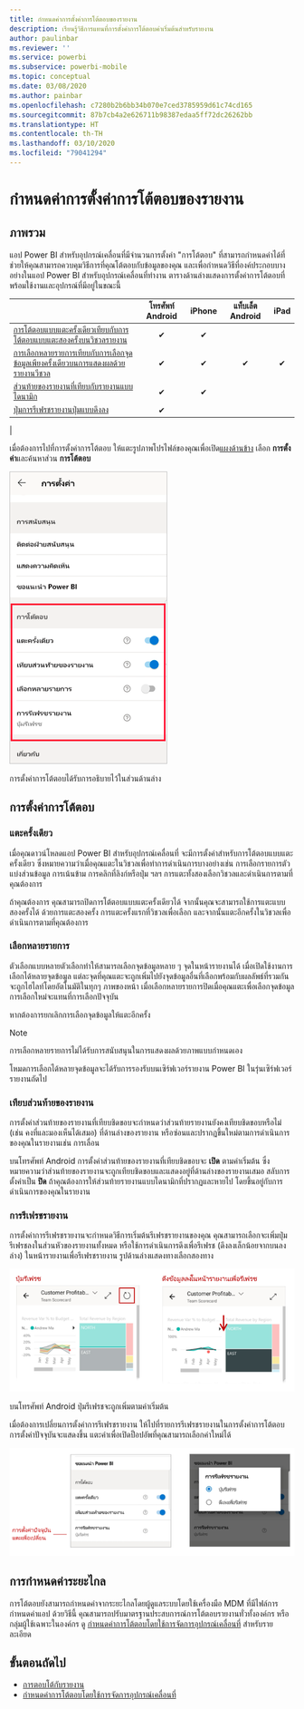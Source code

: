 ```yaml
---
title: กำหนดค่าการตั้งค่าการโต้ตอบของรายงาน
description: เรียนรู้วิธีการแทนที่การตั้งค่าการโต้ตอบค่าเริ่มต้นสำหรับรายงาน
author: paulinbar
ms.reviewer: ''
ms.service: powerbi
ms.subservice: powerbi-mobile
ms.topic: conceptual
ms.date: 03/08/2020
ms.author: painbar
ms.openlocfilehash: c7280b2b6bb34b070e7ced3785959d61c74cd165
ms.sourcegitcommit: 87b7cb4a2e626711b98387edaa5ff72dc26262bb
ms.translationtype: HT
ms.contentlocale: th-TH
ms.lasthandoff: 03/10/2020
ms.locfileid: "79041294"
---
```

# <a name="configure-report-interaction-settings"></a>กำหนดค่าการตั้งค่าการโต้ตอบของรายงาน

## <a name="overview"></a>ภาพรวม

แอป Power BI สำหรับอุปกรณ์เคลื่อนที่มีจำนวนการตั้งค่า "การโต้ตอบ" ที่สามารถกำหนดค่าได้ที่ช่วยให้คุณสามารถควบคุมวิธีการที่คุณโต้ตอบกับข้อมูลของคุณ และเพื่อกำหนดวิธีที่องค์ประกอบบางอย่างในแอป Power BI สำหรับอุปกรณ์เคลื่อนที่ทำงาน ตารางด้านล่างแสดงการตั้งค่าการโต้ตอบที่พร้อมใช้งานและอุปกรณ์ที่มีอยู่ในขณะนี้

|| โทรศัพท์ Android | iPhone | แท็บเล็ต Android  | iPad |
|-|:-:|:-:|:-:|:-:|
| [การโต้ตอบแบบแตะครั้งเดียวเทียบกับการโต้ตอบแบบแตะสองครั้งบนวิชวลรายงาน](#single-tap) |✔|✔|||
| [การเลือกหลายรายการเทียบกับการเลือกจุดข้อมูลเพียงครั้งเดียวบนการแสดงผลด้วย รายงานวีชวล](#multi-select) |✔|✔|✔|✔|
| [ส่วนท้ายของรายงานที่เทียบกับรายงานแบบไดนามิก](#docked-report-footer) |✔|✔|||
| [ปุ่มการรีเฟรชรายงานปุ่มแบบดึงลง ](#report-refresh) |✔||||
|

เมื่อต้องการไปที่การตั้งค่าการโต้ตอบ ให้แตะรูปภาพโปรไฟล์ของคุณเพื่อเปิด[แผงด้านข้าง](./mobile-apps-home-page.md#header) เลือก **การตั้งค่า**และค้นหาส่วน **การโต้ตอบ**

![การตั้งค่าการโต้ตอบ](./media/mobile-app-interaction-settings/powerbi-mobile-app-interactions-section.png)

การตั้งค่าการโต้ตอบได้รับการอธิบายไว้ในส่วนด้านล่าง

## <a name="interaction-settings"></a>การตั้งค่าการโต้ตอบ

### <a name="single-tap"></a>แตะครั้งเดียว
เมื่อคุณดาวน์โหลดแอป Power BI สำหรับอุปกรณ์เคลื่อนที่ จะมีการตั้งค่าสำหรับการโต้ตอบแบบแตะครั้งเดียว ซึ่งหมายความว่าเมื่อคุณแตะในวิชวลเพื่อทำการดำเนินการบางอย่างเช่น การเลือกรายการตัวแบ่งส่วนข้อมูล การเน้นข้าม การคลิกที่ลิงก์หรือปุ่ม ฯลฯ การแตะทั้งสองเลือกวิชวลและดำเนินการตามที่คุณต้องการ

ถ้าคุณต้องการ คุณสามารถปิดการโต้ตอบแบบแตะครั้งเดียวได้ จากนั้นคุณจะสามารถใช้การแตะแบบสองครั้งได้ ด้วยการแตะสองครั้ง การแตะครั้งแรกที่วิชวลเพื่อเลือก และจากนั้นแตะอีกครั้งในวิชวลเพื่อดำเนินการตามที่คุณต้องการ

### <a name="multi-select"></a>เลือกหลายรายการ

ตัวเลือกแบบหลายตัวเลือกทำให้สามารถเลือกจุดข้อมูลหลาย ๆ จุดในหน้ารายงานได้ เมื่อเปิดใช้งานการเลือกได้หลายจุดข้อมูล แต่ละจุดที่คุณแตะจะถูกเพิ่มไปยังจุดข้อมูลอื่นที่เลือกพร้อมกับผลลัพธ์ที่รวมกันจะถูกไฮไลท์โดยอัตโนมัติในทุกๆ ภาพของหน้า เมื่อเลือกหลายรายการปิดเมื่อคุณแตะเพื่อเลือกจุดข้อมูลการเลือกใหม่จะแทนที่การเลือกปัจจุบัน

หากต้องการยกเลิกการเลือกจุดข้อมูลให้แตะอีกครั้ง

>[!NOTE]
>การเลือกหลายรายการไม่ได้รับการสนับสนุนในการแสดงผลด้วยภาพแบบกำหนดเอง
>
>โหมดการเลือกได้หลายจุดข้อมูลจะได้รับการรองรับบนเซิร์ฟเวอร์รายงาน Power BI ในรุ่นเซิร์ฟเวอร์รายงานถัดไป

### <a name="docked-report-footer"></a>เทียบส่วนท้ายของรายงาน

การตั้งค่าส่วนท้ายของรายงานที่เทียบชิดขอบจะกำหนดว่าส่วนท้ายรายงานยังคงเทียบชิดขอบหรือไม่ (เช่น คงที่และมองเห็นได้เสมอ) ที่ด้านล่างของรายงาน หรือซ่อนและปรากฏขึ้นใหม่ตามการดำเนินการของคุณในรายงานเช่น การเลื่อน

บนโทรศัพท์ Android การตั้งค่าส่วนท้ายของรายงานที่เทียบชิดขอบจะ **เปิด** ตามค่าเริ่มต้น ซึ่งหมายความว่าส่วนท้ายของรายงานจะถูกเทียบชิดขอบและแสดงอยู่ที่ด้านล่างของรายงานเสมอ สลับการตั้งค่าเป็น **ปิด** ถ้าคุณต้องการให้ส่วนท้ายรายงานแบบไดนามิกที่ปรากฏและหายไป โดยขึ้นอยู่กับการดำเนินการของคุณในรายงาน

### <a name="report-refresh"></a>การรีเฟรชรายงาน

การตั้งค่าการรีเฟรชรายงานจะกำหนดวิธีการเริ่มต้นรีเฟรชรายงานของคุณ คุณสามารถเลือกจะเพิ่มปุ่มรีเฟรชลงในส่วนหัวของรายงานทั้งหมด หรือใช้การดำเนินการดึงเพื่อรีเฟรช (ดึงลงเล็กน้อยจากบนลงล่าง) ในหน้ารายงานเพื่อรีเฟรชรายงาน รูปด้านล่างแสดงทางเลือกสองทาง 

![ปุ่มรีเฟรชเทียบกับการดึงเพื่อรีเฟรช](./media/mobile-app-interaction-settings/powerbi-mobile-app-interactions-refresh-button-versus-pull.png)

บนโทรศัพท์ Android ปุ่มรีเฟรชจะถูกเพิ่มตามค่าเริ่มต้น

เมื่อต้องการเปลี่ยนการตั้งค่าการรีเฟรชรายงาน ให้ไปที่รายการรีเฟรชรายงานในการตั้งค่าการโต้ตอบ การตั้งค่าปัจจุบันจะแสดงขึ้น แตะค่าเพื่อเปิดป็อปอัพที่คุณสามารถเลือกค่าใหม่ได้

![ตั้งค่ารีเฟรช](./media/mobile-app-interaction-settings/powerbi-mobile-app-interactions-set-refresh.png)

## <a name="remote-configuration"></a>การกำหนดค่าระยะไกล

การโต้ตอบยังสามารถกำหนดค่าจากระยะไกลโดยผู้ดูแลระบบโดยใช้เครื่องมือ MDM ที่มีไฟล์การกำหนดค่าแอป ด้วยวิธีนี้ คุณสามารถปรับมาตรฐานประสบการณ์การโต้ตอบรายงานทั่วทั้งองค์กร หรือกลุ่มผู้ใช้เฉพาะในองค์กร ดู [กำหนดค่าการโต้ตอบโดยใช้การจัดการอุปกรณ์เคลื่อนที่](./mobile-app-configuration.md) สำหรับรายละเอียด


## <a name="next-steps"></a>ขั้นตอนถัดไป
* [การตอบโต้กับรายงาน](./mobile-reports-in-the-mobile-apps.md#interact-with-reports)
* [กำหนดค่าการโต้ตอบโดยใช้การจัดการอุปกรณ์เคลื่อนที่](./mobile-app-configuration.md)
